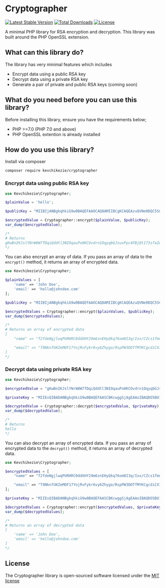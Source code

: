 # Cryptographer

[![Latest Stable Version](http://poser.pugx.org/kevchikezie/cryptographer/v)](https://packagist.org/packages/kevchikezie/cryptographer)
[![Total Downloads](http://poser.pugx.org/kevchikezie/cryptographer/downloads)](https://packagist.org/packages/kevchikezie/cryptographer)
[![License](http://poser.pugx.org/kevchikezie/cryptographer/license)](https://packagist.org/packages/kevchikezie/cryptographer)

A minimal PHP library for RSA encryption and decryption. This library was built 
around the PHP OpenSSL extension.

## What can this library do?
The library has very minimal features which includes
- Encrypt data using a public RSA key 
- Decrypt data using a private RSA key 
- Generate a pair of private and public RSA keys (coming soon)

## What do you need before you can use this library?
Before installing this library, ensure you have the requirements below;
- PHP >=7.0 (PHP 7.0 and above)
- PHP OpenSSL extention is already installed

## How do you use this library?
Install via composer
```bash
composer require kevchikezie/cryptographer
```

### Encrypt data using public RSA key

```php
use Kevchikezie\Cryptographer;

$plainValue = 'hello';

$publicKey = "MIIBIjANBgkqhkiG9w0BAQEFAAOCAQ8AMIIBCgKCAQEAzuQVNe0DQC5SCh31fsSa fki5Q7wCHN6LGEnPu9BRV6lX0SrLcGwyHuIOPGrGEDYkgqjAZmh1aMy1yh48WiyJ KUrPvkFx0SNIOjr8zkBCsiCLxsmO8W7+ESDrhejE/B1qtaEKOIjaa012/d5hbt+W QDQBoFy8w4uWrrg9z4iQPpNd5w/sfkOwM4jB2zQ0beEo7yR1+n6iMN4NKmleJseZ er9BLnpT65mDkBoLaWvQVAphknd9pzKymkukf0cA1BqRBeC8z3sGG7fyCdvhNnSV H3GNEsNl/QtCCEedV30xdJtTYMErD+5uwLv2JtGfnhV8SO/FJck1aU4V+hoRIvO1 rwIDAQAB";

$encryptedValue = Cryptographer::encrypt($plainValue, $publicKey);
var_dump($encryptedValue);

/*
# Returns
gKwBnIKJslYNrW8W7fDqiQddtl3NIOqauPo0KCOvdrn1OqyqbGJsuxPpc4FBjQt173zfaZAKduBehbYUVhZ83pobRXTo/HjWJv6mmftHkU1SqI47krNjIgBylVWv295G11nxGZH6eKGqdVuF5pVDGFUUZcRQhY/AM0tbfTfnqLMIDS12KE7rPVlRymLLGeereknXsLf7AmhYD8GIVwI/ozey4eOfXyn/Rf44xa2gruFdzTusHB64WNOY1YX/mjFTpPSSqRG5mMnw3bL4DKNC2fEB/Y0fx6F4xGCepXcuMV+otmaHLt+jaPnTJBJSmJAHHKaWsrM/H7Wvm+ayY3Y/Ww==
*/
```

You can also encrypt an array of data. If you pass an array of data to the 
`encrypt()` method, it returns an array of encrypted data.

```php
use Kevchikezie\Cryptographer;

$plainValues = [
	'name' => 'John Doe', 
	'email' => 'hello@johndoe.com'
];

$publicKey = "MIIBIjANBgkqhkiG9w0BAQEFAAOCAQ8AMIIBCgKCAQEAzuQVNe0DQC5SCh31fsSa fki5Q7wCHN6LGEnPu9BRV6lX0SrLcGwyHuIOPGrGEDYkgqjAZmh1aMy1yh48WiyJ KUrPvkFx0SNIOjr8zkBCsiCLxsmO8W7+ESDrhejE/B1qtaEKOIjaa012/d5hbt+W QDQBoFy8w4uWrrg9z4iQPpNd5w/sfkOwM4jB2zQ0beEo7yR1+n6iMN4NKmleJseZ er9BLnpT65mDkBoLaWvQVAphknd9pzKymkukf0cA1BqRBeC8z3sGG7fyCdvhNnSV H3GNEsNl/QtCCEedV30xdJtTYMErD+5uwLv2JtGfnhV8SO/FJck1aU4V+hoRIvO1 rwIDAQAB";

$encryptedValues = Cryptographer::encrypt($plainValues, $publicKey);
var_dump($encryptedValues);

/*
# Returns an array of encrypted data
[
	"name" => "f2fdeNgjlwqPURHRC0ddXHY29m6znEHyQkq76om8I3q/Ixx/CZcs1fmnuPRalVE9kYLG9RfP2cixo+wGTVNHWm5kR0dGVQ9rX0LdsKbe/VmVZSF40qZdszJJ90AN3+DXU+iMb6Zm4/zogwRI4IgmnVI6G1cGbHR7AKHycOY7DBxrMnkfc65zEpi0Vhhq/V7XZJ/KZy6SicSt0nWgoIrj6xjYM9UiejRQuxNobtJ+E15ypXqvyD276FTaouXQD3yyQ0brYAaFPh00jwGyV8hcRzmSo33fOHm8QBNtSScAKRDR42Vfmy29GQbeVjZNz7ObEL43QovAbtDiOwRt2noXTQ==", 

	"email" => "T9NknfUKZeMOF17YojRvFykr6vy6Zhygo/RspPW3DOTfMYKCgcdiCXIhv+jBMY/jSZDOyD8XZKx0Co3/Kc4KFMPkhNC/3mBDmXwUNL0msavs11HVtonpFnchggkjGd2Y3xjfkSXG2Ah585AGg8h+/YVrsxqWCOMMOxRwueHREycDSai6pQcbQBuHGYUpHrxIA7vWS03ygvQyHVu+84D5BUy3Bh0D0ix3qi9qP/+26fUK2OmH7cLMHUAilS2tZ05zLVO1LIZaMc+fUTMth2YmADYFcd2JzNuawMjm+qVkWYhcUvSqDWx2g6Sh4E2151YMDQ+aENlfnsTXVrvUxxpkyQ==" 
]
*/
```


### Decrypt data using private RSA key

```php
use Kevchikezie\Cryptographer;

$encryptedValue = "gKwBnIKJslYNrW8W7fDqiQddtl3NIOqauPo0KCOvdrn1OqyqbGJsuxPpc4FBjQt173zfaZAKduBehbYUVhZ83pobRXTo/HjWJv6mmftHkU1SqI47krNjIgBylVWv295G11nxGZH6eKGqdVuF5pVDGFUUZcRQhY/AM0tbfTfnqLMIDS12KE7rPVlRymLLGeereknXsLf7AmhYD8GIVwI/ozey4eOfXyn/Rf44xa2gruFdzTusHB64WNOY1YX/mjFTpPSSqRG5mMnw3bL4DKNC2fEB/Y0fx6F4xGCepXcuMV+otmaHLt+jaPnTJBJSmJAHHKaWsrM/H7Wvm+ayY3Y/Ww==";

$privateKey = "MIIEvQIBADANBgkqhkiG9w0BAQEFAASCBKcwggSjAgEAAoIBAQDO5BU17QNALlIK HfV+xJp+SLlDvAIc3osYSc+70FFXqVfRKstwbDIe4g48asYQNiSCqMBmaHVozLXK HjxaLIkpSs++QXHRI0g6OvzOQEKyIIvGyY7xbv4RIOuF6MT8HWq1oQo4iNprTXb9 3mFu35ZANAGgXLzDi5auuD3PiJA+k13nD+x+Q7AziMHbNDRt4SjvJHX6fqIw3g0q aV4mx5l6v0EuelPrmYOQGgtpa9BUCmGSd32nMrKaS6R/RwDUGpEF4LzPewYbt/IJ 2+E2dJUfcY0Sw2X9C0IIR51XfTF0m1NgwSsP7m7Au/Ym0Z+eFXxI78UlyTVpThX6 GhEi87WvAgMBAAECggEAXaRQkWLgiMkuatPajPExuBz0ddr/3c9Ah9LIyopkdtf4 Hn1PLWhbWy0YInJ1iVroNZdp1jBLjA6z7XK4AFyODHmHA+cdO/rLM0gFqtjdF0Cx 41zRbSe+qUQMNkT/+9jYtrLYLHSM3+plBE0GLqfWmuKvJcUzzxI8NoK/v1Jhb2B1 pWuTlQE5XNFXBqFQyMUcKuPWQaX0iiy20L7szajQfMTEyJfWB5wWgtqhjWD90+zI SufNXi3Qis+U2kmbjp6CoEdgTPsYLGfWgLyI+AEsH2w6HaxG9A6DuELZW2YaYBwp pqy6ngmlK46JTMkitJxogTcC4XaXVLemIqWI/Pca2QKBgQDwZjTyyX5Y04S6W6RC sMTWMW0De4gRHtVFnrn3ZF6hH86pf9UGmq05N+3HG1qXpzXthKDByGstauSr56qT aq2FcYiFNWCpU7OS3tuccx3YO072rNONws9oFWRafUFIL8N0gaqy3y9QK02U27ms ziGRzjZ+CX9IBSU3O8F9VIPmdQKBgQDcUTJxexRA4CS43jmRoZS5i4Ojbx/wSYZZ opMs90y40p0bZy6ANrHPgpkgK31bZTyIWux0NF1CDa7CuSCITUPIIISAtvEkk50p u6K11RKk0yXPgXAuHPbn7oh9vBfWrW3QrRA6LxHs2rNJEvDxqqtD5qZKU1QhTLqG TEGs/m3PEwKBgCUvGfeH1SQ2K2yL6j9qije7U2pbfDNxunlXUNqESuLPQa8UF8Y6 vJqCHSRUBdI5Se0gO6Fdt75Br3crkUXWFVrzsbMxC2+Fg9wu3nc3kyE0I0Wie+KM hHpL/MbGYwegY7IssFOUlAPpfsmMpw6kn6qm4+Tg4TApo5UEiCwzm2dVAoGBAKif vOv+N9Ivu+uCqq077ojUrzw3oUpX++w+8kZIQQB0sqp2nrCjLBSW8HwezSNWqK30 aWXHbllP/6Ip7yxjdq2FteSOIKLOGEwIwNBK9KoSsa3Qc/vXT2LUvsL9Y4F728EL tI/T1vRhrzcOuDs/VTXzIvNgM9QI1fpUAzBUy9bhAoGAfhnLkZZKppYOVuprwOO4 mvgv4H9JatHGn0BA3fXJNdKdzC0jVDwWQKukPSU7zXzRNMPkXSHVI9QsgQjrAkFd dY1JALe+Rj1qN0Cn4b6Jz01q9Nl2kti/pxJH8YjIml5gNvQokL/8yohco0V5tk16 vnX+E9I9EdcGiAGGpWq83rQ=";

$decryptedValue = Cryptographer::decrypt($encryptedValue, $privateKey);
var_dump($decryptedValue);

/*
# Returns
hello
*/
```

You can also decrypt an array of encrypted data. If you pass an array of 
encrypted data to the `decrypt()` method, it returns an array of decrypted data.

```php
use Kevchikezie\Cryptographer;

$encryptedValues = [
	"name" => "f2fdeNgjlwqPURHRC0ddXHY29m6znEHyQkq76om8I3q/Ixx/CZcs1fmnuPRalVE9kYLG9RfP2cixo+wGTVNHWm5kR0dGVQ9rX0LdsKbe/VmVZSF40qZdszJJ90AN3+DXU+iMb6Zm4/zogwRI4IgmnVI6G1cGbHR7AKHycOY7DBxrMnkfc65zEpi0Vhhq/V7XZJ/KZy6SicSt0nWgoIrj6xjYM9UiejRQuxNobtJ+E15ypXqvyD276FTaouXQD3yyQ0brYAaFPh00jwGyV8hcRzmSo33fOHm8QBNtSScAKRDR42Vfmy29GQbeVjZNz7ObEL43QovAbtDiOwRt2noXTQ==", 

	"email" => "T9NknfUKZeMOF17YojRvFykr6vy6Zhygo/RspPW3DOTfMYKCgcdiCXIhv+jBMY/jSZDOyD8XZKx0Co3/Kc4KFMPkhNC/3mBDmXwUNL0msavs11HVtonpFnchggkjGd2Y3xjfkSXG2Ah585AGg8h+/YVrsxqWCOMMOxRwueHREycDSai6pQcbQBuHGYUpHrxIA7vWS03ygvQyHVu+84D5BUy3Bh0D0ix3qi9qP/+26fUK2OmH7cLMHUAilS2tZ05zLVO1LIZaMc+fUTMth2YmADYFcd2JzNuawMjm+qVkWYhcUvSqDWx2g6Sh4E2151YMDQ+aENlfnsTXVrvUxxpkyQ==" 
];

$privateKey = "MIIEvQIBADANBgkqhkiG9w0BAQEFAASCBKcwggSjAgEAAoIBAQDO5BU17QNALlIK HfV+xJp+SLlDvAIc3osYSc+70FFXqVfRKstwbDIe4g48asYQNiSCqMBmaHVozLXK HjxaLIkpSs++QXHRI0g6OvzOQEKyIIvGyY7xbv4RIOuF6MT8HWq1oQo4iNprTXb9 3mFu35ZANAGgXLzDi5auuD3PiJA+k13nD+x+Q7AziMHbNDRt4SjvJHX6fqIw3g0q aV4mx5l6v0EuelPrmYOQGgtpa9BUCmGSd32nMrKaS6R/RwDUGpEF4LzPewYbt/IJ 2+E2dJUfcY0Sw2X9C0IIR51XfTF0m1NgwSsP7m7Au/Ym0Z+eFXxI78UlyTVpThX6 GhEi87WvAgMBAAECggEAXaRQkWLgiMkuatPajPExuBz0ddr/3c9Ah9LIyopkdtf4 Hn1PLWhbWy0YInJ1iVroNZdp1jBLjA6z7XK4AFyODHmHA+cdO/rLM0gFqtjdF0Cx 41zRbSe+qUQMNkT/+9jYtrLYLHSM3+plBE0GLqfWmuKvJcUzzxI8NoK/v1Jhb2B1 pWuTlQE5XNFXBqFQyMUcKuPWQaX0iiy20L7szajQfMTEyJfWB5wWgtqhjWD90+zI SufNXi3Qis+U2kmbjp6CoEdgTPsYLGfWgLyI+AEsH2w6HaxG9A6DuELZW2YaYBwp pqy6ngmlK46JTMkitJxogTcC4XaXVLemIqWI/Pca2QKBgQDwZjTyyX5Y04S6W6RC sMTWMW0De4gRHtVFnrn3ZF6hH86pf9UGmq05N+3HG1qXpzXthKDByGstauSr56qT aq2FcYiFNWCpU7OS3tuccx3YO072rNONws9oFWRafUFIL8N0gaqy3y9QK02U27ms ziGRzjZ+CX9IBSU3O8F9VIPmdQKBgQDcUTJxexRA4CS43jmRoZS5i4Ojbx/wSYZZ opMs90y40p0bZy6ANrHPgpkgK31bZTyIWux0NF1CDa7CuSCITUPIIISAtvEkk50p u6K11RKk0yXPgXAuHPbn7oh9vBfWrW3QrRA6LxHs2rNJEvDxqqtD5qZKU1QhTLqG TEGs/m3PEwKBgCUvGfeH1SQ2K2yL6j9qije7U2pbfDNxunlXUNqESuLPQa8UF8Y6 vJqCHSRUBdI5Se0gO6Fdt75Br3crkUXWFVrzsbMxC2+Fg9wu3nc3kyE0I0Wie+KM hHpL/MbGYwegY7IssFOUlAPpfsmMpw6kn6qm4+Tg4TApo5UEiCwzm2dVAoGBAKif vOv+N9Ivu+uCqq077ojUrzw3oUpX++w+8kZIQQB0sqp2nrCjLBSW8HwezSNWqK30 aWXHbllP/6Ip7yxjdq2FteSOIKLOGEwIwNBK9KoSsa3Qc/vXT2LUvsL9Y4F728EL tI/T1vRhrzcOuDs/VTXzIvNgM9QI1fpUAzBUy9bhAoGAfhnLkZZKppYOVuprwOO4 mvgv4H9JatHGn0BA3fXJNdKdzC0jVDwWQKukPSU7zXzRNMPkXSHVI9QsgQjrAkFd dY1JALe+Rj1qN0Cn4b6Jz01q9Nl2kti/pxJH8YjIml5gNvQokL/8yohco0V5tk16 vnX+E9I9EdcGiAGGpWq83rQ=";

$decryptedValues = Cryptographer::encrypt($encryptedValues, $privateKey);
var_dump($decryptedValues);

/*
# Returns an array of decrypted data
[
	'name' => 'John Doe', 
	'email' => 'hello@johndoe.com'
]
*/
```

## License
The Cryptographer library is open-sourced software licensed under the 
[MIT license](https://opensource.org/licenses/MIT)
